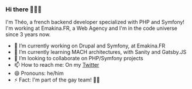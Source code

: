 ### Hi there 👨🏻‍💻

I'm Théo, a french backend developer specialized with PHP and Symfony!
I'm working at Emakina.FR, a Web Agency and I'm in the code universe since 3 years now.

- 🔭 I’m currently working on Drupal and Symfony, at Emakina.FR
- 🌱 I’m currently learning MACH architectures, with Sanity and Gatsby.JS
- 👯 I’m looking to collaborate on PHP/Symfony projects
- 📫 How to reach me: On my [Twitter](https://twitter.com/The_CodeBarre)
- 😄 Pronouns: he/him
- ⚡ Fact: I'm part of the gay team! 🏳️‍🌈
